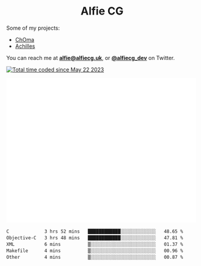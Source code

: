 <h1 align="center">Alfie CG</h1>

Some of my projects:
* [ChOma](https://github.com/opa334/ChOma)
* [Achilles](https://github.com/alfiecg24/Achilles)

You can reach me at **alfie@alfiecg.uk**, or **[@alfiecg_dev](https://twitter.com/alfiecg_dev)** on Twitter.

<a href="https://wakatime.com/@61592169-b9cf-4af8-b6fa-8ac7d4369b01"><img src="https://wakatime.com/badge/user/61592169-b9cf-4af8-b6fa-8ac7d4369b01.svg" alt="Total time coded since May 22 2023" /></a>


<img align="center" src="/github-metrics.svg" alt="Metrics" width="500">

 <!--[![GitHub Streak](https://streak-stats.demolab.com/?user=alfiecg24)](https://git.io/streak-stats)-->

<!--START_SECTION:waka-->

```txt
C             3 hrs 52 mins   ████████████░░░░░░░░░░░░░   48.65 %
Objective-C   3 hrs 48 mins   ████████████░░░░░░░░░░░░░   47.81 %
XML           6 mins          ▒░░░░░░░░░░░░░░░░░░░░░░░░   01.37 %
Makefile      4 mins          ▒░░░░░░░░░░░░░░░░░░░░░░░░   00.96 %
Other         4 mins          ▒░░░░░░░░░░░░░░░░░░░░░░░░   00.87 %
```

<!--END_SECTION:waka-->
